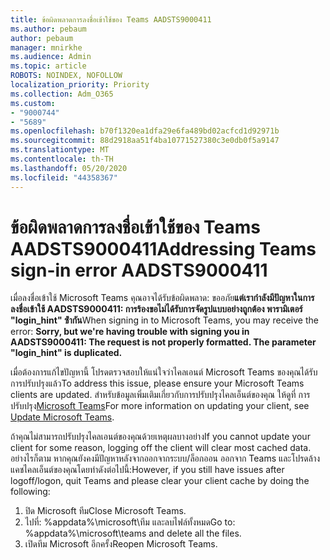 ```yaml
---
title: ข้อผิดพลาดการลงชื่อเข้าใช้ของ Teams AADSTS9000411
ms.author: pebaum
author: pebaum
manager: mnirkhe
ms.audience: Admin
ms.topic: article
ROBOTS: NOINDEX, NOFOLLOW
localization_priority: Priority
ms.collection: Adm_O365
ms.custom:
- "9000744"
- "5689"
ms.openlocfilehash: b70f1320ea1dfa29e6fa489bd02acfcd1d92971b
ms.sourcegitcommit: 88d2918aa51f4ba10771527380c3e0db0f5a9147
ms.translationtype: MT
ms.contentlocale: th-TH
ms.lasthandoff: 05/20/2020
ms.locfileid: "44358367"
---
```

# <a name="addressing-teams-sign-in-error-aadsts9000411"></a><span data-ttu-id="e3b83-102">ข้อผิดพลาดการลงชื่อเข้าใช้ของ Teams AADSTS9000411</span><span class="sxs-lookup"><span data-stu-id="e3b83-102">Addressing Teams sign-in error AADSTS9000411</span></span>

<span data-ttu-id="e3b83-103">เมื่อลงชื่อเข้าใช้ Microsoft Teams คุณอาจได้รับข้อผิดพลาด: ขออภัย**แต่เรากําลังมีปัญหาในการลงชื่อเข้าใช้ AADSTS9000411: การร้องขอไม่ได้รับการจัดรูปแบบอย่างถูกต้อง พารามิเตอร์ "login_hint" ซ้ํากัน**</span><span class="sxs-lookup"><span data-stu-id="e3b83-103">When signing in to Microsoft Teams, you may receive the error: **Sorry, but we're having trouble with signing you in AADSTS9000411: The request is not properly formatted. The parameter "login_hint" is duplicated.**</span></span>

<span data-ttu-id="e3b83-104">เมื่อต้องการแก้ไขปัญหานี้ โปรดตรวจสอบให้แน่ใจว่าไคลเอนต์ Microsoft Teams ของคุณได้รับการปรับปรุงแล้ว</span><span class="sxs-lookup"><span data-stu-id="e3b83-104">To address this issue, please ensure your Microsoft Teams clients are updated.</span></span> <span data-ttu-id="e3b83-105">สําหรับข้อมูลเพิ่มเติมเกี่ยวกับการปรับปรุงไคลเอ็นต์ของคุณ ให้ดูที่ การปรับปรุง[Microsoft Teams](https://support.office.com/article/Update-Microsoft-Teams-535a8e4b-45f0-4f6c-8b3d-91bca7a51db1)</span><span class="sxs-lookup"><span data-stu-id="e3b83-105">For more information on updating your client, see [Update Microsoft Teams](https://support.office.com/article/Update-Microsoft-Teams-535a8e4b-45f0-4f6c-8b3d-91bca7a51db1).</span></span>

<span data-ttu-id="e3b83-106">ถ้าคุณไม่สามารถปรับปรุงไคลเอนต์ของคุณด้วยเหตุผลบางอย่าง</span><span class="sxs-lookup"><span data-stu-id="e3b83-106">If you cannot update your client for some reason, logging off the client will clear most cached data.</span></span> <span data-ttu-id="e3b83-107">อย่างไรก็ตาม หากคุณยังคงมีปัญหาหลังจากออกจากระบบ/ล็อกออน ออกจาก Teams และโปรดล้างแคชไคลเอ็นต์ของคุณโดยทําดังต่อไปนี้:</span><span class="sxs-lookup"><span data-stu-id="e3b83-107">However, if you still have issues after logoff/logon, quit Teams and please clear your client cache by doing the following:</span></span>
1. <span data-ttu-id="e3b83-108">ปิด Microsoft ทีม</span><span class="sxs-lookup"><span data-stu-id="e3b83-108">Close Microsoft Teams.</span></span>
2. <span data-ttu-id="e3b83-109">ไปที่: %appdata%\microsoft\ทีม และลบไฟล์ทั้งหมด</span><span class="sxs-lookup"><span data-stu-id="e3b83-109">Go to: %appdata%\microsoft\teams and delete all the files.</span></span>
3. <span data-ttu-id="e3b83-110">เปิดทีม Microsoft อีกครั้ง</span><span class="sxs-lookup"><span data-stu-id="e3b83-110">Reopen Microsoft Teams.</span></span>
